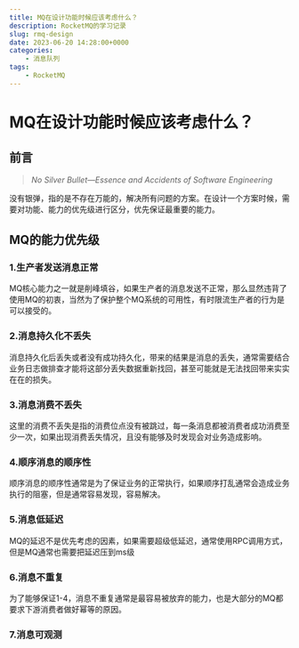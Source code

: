 ```yaml
---
title: MQ在设计功能时候应该考虑什么？
description: RocketMQ的学习记录
slug: rmq-design
date: 2023-06-20 14:28:00+0000
categories:
    - 消息队列
tags:
    - RocketMQ
---
```


# MQ在设计功能时候应该考虑什么？

## 前言
> *No Silver Bullet—Essence and Accidents of Software Engineering*

没有银弹，指的是不存在万能的，解决所有问题的方案。在设计一个方案时候，需要对功能、能力的优先级进行区分，优先保证最重要的能力。

## MQ的能力优先级
### 1.生产者发送消息正常
MQ核心能力之一就是削峰填谷，如果生产者的消息发送不正常，那么显然违背了使用MQ的初衷，当然为了保护整个MQ系统的可用性，有时限流生产者的行为是可以接受的。
### 2.消息持久化不丢失
消息持久化后丢失或者没有成功持久化，带来的结果是消息的丢失，通常需要结合业务日志做排查才能将这部分丢失数据重新找回，甚至可能就是无法找回带来实实在在的损失。
### 3.消息消费不丢失
这里的消费不丢失是指的消费位点没有被跳过，每一条消息都被消费者成功消费至少一次，如果出现消费丢失情况，且没有能够及时发现会对业务造成影响。
### 4.顺序消息的顺序性
顺序消息的顺序性通常是为了保证业务的正常执行，如果顺序打乱通常会造成业务执行的阻塞，但是通常容易发现，容易解决。
### 5.消息低延迟
MQ的延迟不是优先考虑的因素，如果需要超级低延迟，通常使用RPC调用方式，但是MQ通常也需要把延迟压到ms级
### 6.消息不重复
为了能够保证1-4，消息不重复通常是最容易被放弃的能力，也是大部分的MQ都要求下游消费者做好幂等的原因。
### 7.消息可观测

